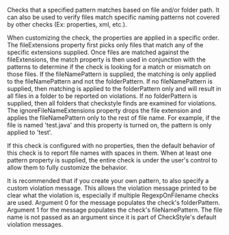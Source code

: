 <div>

Checks that a specified pattern matches based on file and/or folder
path. It can also be used to verify files match specific naming patterns
not covered by other checks (Ex: properties, xml, etc.).

</div>

When customizing the check, the properties are applied in a specific
order. The fileExtensions property first picks only files that match any
of the specific extensions supplied. Once files are matched against the
fileExtensions, the match property is then used in conjunction with the
patterns to determine if the check is looking for a match or mismatch on
those files. If the fileNamePattern is supplied, the matching is only
applied to the fileNamePattern and not the folderPattern. If no
fileNamePattern is supplied, then matching is applied to the
folderPattern only and will result in all files in a folder to be
reported on violations. If no folderPattern is supplied, then all
folders that checkstyle finds are examined for violations. The
ignoreFileNameExtensions property drops the file extension and applies
the fileNamePattern only to the rest of file name. For example, if the
file is named 'test.java' and this property is turned on, the pattern is
only applied to 'test'.

If this check is configured with no properties, then the default
behavior of this check is to report file names with spaces in them. When
at least one pattern property is supplied, the entire check is under the
user's control to allow them to fully customize the behavior.

It is recommended that if you create your own pattern, to also specify a
custom violation message. This allows the violation message printed to
be clear what the violation is, especially if multiple RegexpOnFilename
checks are used. Argument 0 for the message populates the check's
folderPattern. Argument 1 for the message populates the check's
fileNamePattern. The file name is not passed as an argument since it is
part of CheckStyle's default violation messages.
